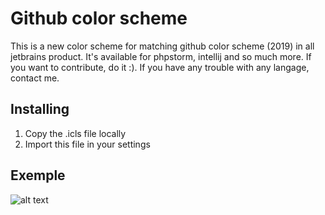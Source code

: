 # Github color scheme
This is a new color scheme for matching github color scheme (2019) in all jetbrains product. It's available for phpstorm, intellij and so much more. If you want to contribute, do it :). If you have any trouble with any langage, contact me.

## Installing
1. Copy the .icls file locally
2. Import this file in your settings

## Exemple
![alt text](https://github.com/Fasteel/jetbrains-github-color-schemes/blob/master/images/2.png)
